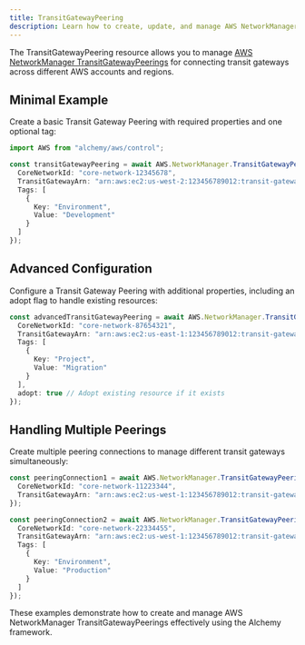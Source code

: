 ```yaml
---
title: TransitGatewayPeering
description: Learn how to create, update, and manage AWS NetworkManager TransitGatewayPeerings using Alchemy Cloud Control.
---
```


The TransitGatewayPeering resource allows you to manage [AWS NetworkManager TransitGatewayPeerings](https://docs.aws.amazon.com/networkmanager/latest/userguide/) for connecting transit gateways across different AWS accounts and regions.

## Minimal Example

Create a basic Transit Gateway Peering with required properties and one optional tag:

```ts
import AWS from "alchemy/aws/control";

const transitGatewayPeering = await AWS.NetworkManager.TransitGatewayPeering("myTransitGatewayPeering", {
  CoreNetworkId: "core-network-12345678",
  TransitGatewayArn: "arn:aws:ec2:us-west-2:123456789012:transit-gateway/tgw-0abc1234567890def",
  Tags: [
    {
      Key: "Environment",
      Value: "Development"
    }
  ]
});
```

## Advanced Configuration

Configure a Transit Gateway Peering with additional properties, including an adopt flag to handle existing resources:

```ts
const advancedTransitGatewayPeering = await AWS.NetworkManager.TransitGatewayPeering("advancedTransitGatewayPeering", {
  CoreNetworkId: "core-network-87654321",
  TransitGatewayArn: "arn:aws:ec2:us-east-1:123456789012:transit-gateway/tgw-0fedcba9876543210",
  Tags: [
    {
      Key: "Project",
      Value: "Migration"
    }
  ],
  adopt: true // Adopt existing resource if it exists
});
```

## Handling Multiple Peerings

Create multiple peering connections to manage different transit gateways simultaneously:

```ts
const peeringConnection1 = await AWS.NetworkManager.TransitGatewayPeering("peeringConnection1", {
  CoreNetworkId: "core-network-11223344",
  TransitGatewayArn: "arn:aws:ec2:us-west-1:123456789012:transit-gateway/tgw-0abcdef1234567890"
});

const peeringConnection2 = await AWS.NetworkManager.TransitGatewayPeering("peeringConnection2", {
  CoreNetworkId: "core-network-22334455",
  TransitGatewayArn: "arn:aws:ec2:us-west-1:123456789012:transit-gateway/tgw-0fedcba9876543210",
  Tags: [
    {
      Key: "Environment",
      Value: "Production"
    }
  ]
});
```

These examples demonstrate how to create and manage AWS NetworkManager TransitGatewayPeerings effectively using the Alchemy framework.